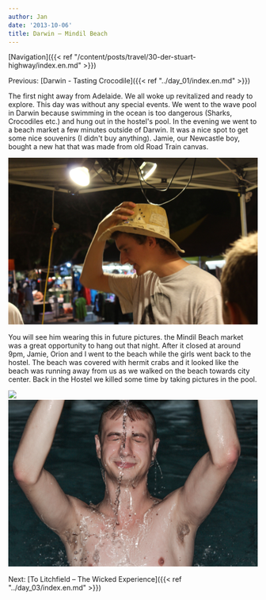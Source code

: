 ```yaml
---
author: Jan
date: '2013-10-06'
title: Darwin – Mindil Beach
---
```


[Navigation]({{< ref "/content/posts/travel/30-der-stuart-highway/index.en.md" >}})

Previous: [Darwin - Tasting Crocodile]({{< ref "../day_01/index.en.md" >}})

The first night away from Adelaide. We all woke up revitalized and ready to
explore. This day was without any special events. We went to the wave pool in
Darwin because swimming in the ocean is too dangerous (Sharks, Crocodiles etc.)
and hung out in the hostel's pool. In the evening we went to a beach market a
few minutes outside of Darwin. It was a nice spot to get some nice souvenirs
(I didn't buy anything). Jamie, our Newcastle boy, bought a new hat that was
made from old Road Train canvas.

![](images/jamies_hat.jpg)

You will see him wearing this in future pictures. the Mindil Beach market was a
great opportunity to hang out that night. After it closed at around 9pm, Jamie,
Orion and I went to the beach while the girls went back to the hostel.
The beach was covered with hermit crabs and it looked like the beach was
running away from us as we walked on the beach towards city center. Back in the
Hostel we killed some time by taking pictures in the pool.

![](images/splash.jpg)
![](images/orion.jpg)

Next: [To Litchfield – The Wicked Experience]({{< ref "../day_03/index.en.md" >}})
